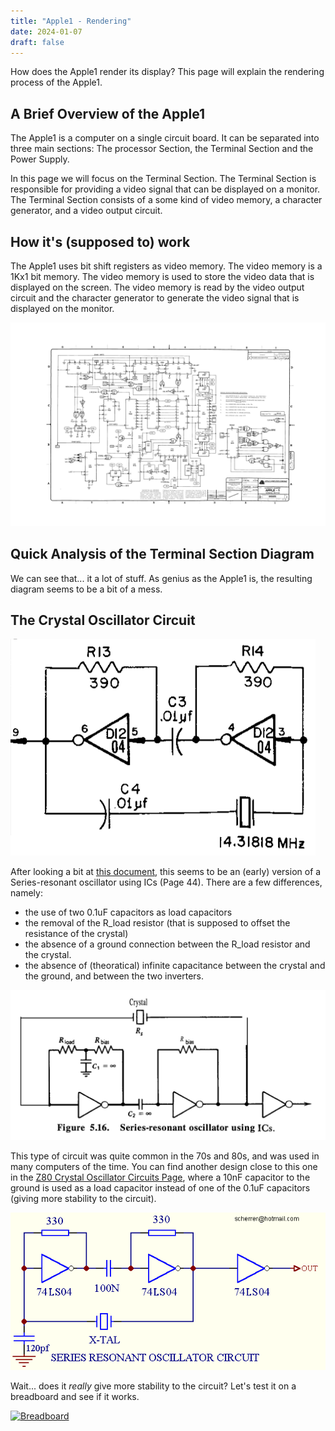```yaml
---
title: "Apple1 - Rendering"
date: 2024-01-07
draft: false
---
```


How does the Apple1 render its display? This page will explain the rendering process of the Apple1.

## A Brief Overview of the Apple1 

The Apple1 is a computer on a single circuit board. It can be separated into three main sections: The processor Section, the Terminal Section and the Power Supply.

In this page we will focus on the Terminal Section. The Terminal Section is responsible for providing a video signal that can be displayed on a monitor. The Terminal Section consists of a some kind of video memory, a character generator, and a video output circuit.

## How it's (supposed to) work

The Apple1 uses bit shift registers as video memory. The video memory is a 1Kx1 bit memory. The video memory is used to store the video data that is displayed on the screen. The video memory is read by the video output circuit and the character generator to generate the video signal that is displayed on the monitor.



[![Full Image](terminal_section_diagram.png)](terminal_section_diagram.png)

## Quick Analysis of the Terminal Section Diagram

We can see that... it a lot of stuff. As genius as the Apple1 is, the resulting diagram seems to be a bit of a mess. 


## The Crystal Oscillator Circuit

[![Crystal Oscillator Circuit](imgs/crystal_oscillator/circuit.png)](imgs/crystal_oscillator/circuit.png)


After looking a bit at [this document](https://bgaudioclub.org/uploads/docs/Crystal_Oscillator_Circuits_Krieger_Matthys.pdf), this seems to be an (early) version of a Series-resonant oscillator using ICs (Page 44). There are a few differences, namely:
* the use of two 0.1uF capacitors as load capacitors
* the removal of the R_load resistor (that is supposed to offset the resistance of the crystal)
* the absence of a ground connection between the R_load resistor and the crystal.
* the absence of (theoratical) infinite capacitance between the crystal and the ground, and between the two inverters.

[![Crystal Oscillator Circuit Perfect](imgs/crystal_oscillator/circuit_perfect.png)](imgs/crystal_oscillator/circuit_perfect.png)


This type of circuit was quite common in the 70s and 80s, and was used in many computers of the time. You can find another design close to this one in the [Z80 Crystal Oscillator Circuits Page](http://www.z80.info/uexosc.htm), where a 10nF capacitor to the ground is used as a load capacitor instead of one of the 0.1uF capacitors (giving more stability to the circuit).

[![Z80 Crystal Oscillator Circuit](imgs/crystal_oscillator/z80.gif)](imgs/crystal_oscillator/z80.gif)

Wait... does it *really* give more stability to the circuit? Let's test it on a breadboard and see if it works.

[![Breadboard](breadboard.png)](breadboard.png)